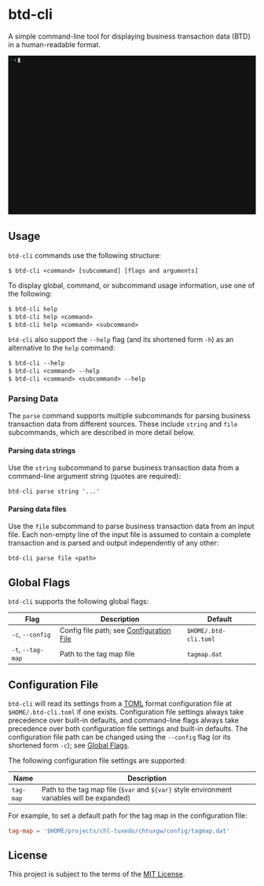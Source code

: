 # btd-cli

A simple command-line tool for displaying business transaction data (BTD) in a human-readable format.

![btd-cli](btd-cli.gif)

## Usage

`btd-cli` commands use the following structure:

```shell
$ btd-cli <command> [subcommand] [flags and arguments]
```

To display global, command, or subcommand usage information, use one of the following:

```shell
$ btd-cli help
$ btd-cli help <command>
$ btd-cli help <command> <subcommand>
```

`btd-cli` also support the `--help` flag (and its shortened form `-h`) as an alternative to the `help` command: 

```shell
$ btd-cli --help
$ btd-cli <command> --help
$ btd-cli <command> <subcommand> --help
```

### Parsing Data

The `parse` command supports multiple subcommands for parsing business transaction data from different sources. These include `string` and `file` subcommands, which are described in more detail below.

#### Parsing data strings

Use the `string` subcommand to parse business transaction data from a command-line argument string (quotes are required):

```shell
btd-cli parse string '...'
```

#### Parsing data files

Use the `file` subcommand to parse business transaction data from an input file. Each non-empty line of the input file is assumed to contain a complete transaction and is parsed and output independently of any other:

```shell
btd-cli parse file <path>
```

## Global Flags

`btd-cli` supports the following global flags:

| Flag              | Description                                  | Default               |
|-------------------|----------------------------------------------|-----------------------|
| `-c`, `--config`  | Config file path; see [Configuration File](#configuration-file) | `$HOME/.btd-cli.toml` |
| `-t`, `--tag-map` | Path to the tag map file                     | `tagmap.dat`          |

## Configuration File

`btd-cli` will read its settings from a [TOML](https://toml.io/en/) format configuration file at `$HOME/.btd-cli.toml` if one exists. Configuration file settings always take precedence over built-in defaults, and command-line flags always take precedence over both configuration file settings and built-in defaults. The configuration file path can be changed using the `--config` flag (or its shortened form `-c`); see [Global Flags](#global-flags).

The following configuration file settings are supported:

| Name      | Description                                                                 |
|-----------|-----------------------------------------------------------------------------|
| `tag-map` | Path to the tag map file (`$var` and `${var}` style environment variables will be expanded) |

For example, to set a default path for the tag map in the configuration file:

```toml
tag-map = '$HOME/projects/chl-tuxedo/chtuxgw/config/tagmap.dat'
```

## License

This project is subject to the terms of the [MIT License](/LICENSE).
